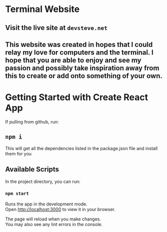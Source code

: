 # Terminal Website

## Visit the live site at `devsteve.net`

## This website was created in hopes that I could relay my love for computers and the terminal.  I hope that you are able to enjoy and see my passion and possibly take inspiration away from this to create or add onto something of your own. 

# Getting Started with Create React App

If pulling from github, run:

## `npm i`

This will get all the dependencies listed in the package.json file and install them for you

## Available Scripts

In the project directory, you can run:

### `npm start`

Runs the app in the development mode.\
Open [http://localhost:3000](http://localhost:3000) to view it in your browser.

The page will reload when you make changes.\
You may also see any lint errors in the console.
